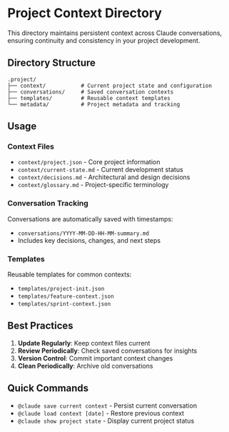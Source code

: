 # Project Context Directory

This directory maintains persistent context across Claude conversations, ensuring continuity and consistency in your project development.

## Directory Structure

```
.project/
├── context/           # Current project state and configuration
├── conversations/     # Saved conversation contexts
├── templates/         # Reusable context templates
└── metadata/          # Project metadata and tracking
```

## Usage

### Context Files

- `context/project.json` - Core project information
- `context/current-state.md` - Current development status
- `context/decisions.md` - Architectural and design decisions
- `context/glossary.md` - Project-specific terminology

### Conversation Tracking

Conversations are automatically saved with timestamps:
- `conversations/YYYY-MM-DD-HH-MM-summary.md`
- Includes key decisions, changes, and next steps

### Templates

Reusable templates for common contexts:
- `templates/project-init.json`
- `templates/feature-context.json`
- `templates/sprint-context.json`

## Best Practices

1. **Update Regularly**: Keep context files current
2. **Review Periodically**: Check saved conversations for insights
3. **Version Control**: Commit important context changes
4. **Clean Periodically**: Archive old conversations

## Quick Commands

- `@claude save current context` - Persist current conversation
- `@claude load context [date]` - Restore previous context
- `@claude show project state` - Display current project status